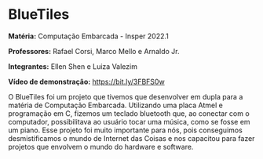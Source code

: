 # BlueTiles

**Matéria:** Computação Embarcada - Insper 2022.1

**Professores:** Rafael Corsi, Marco Mello e Arnaldo Jr.

**Integrantes:** Ellen Shen e Luiza Valezim

**Vídeo de demonstração:** https://bit.ly/3FBFS0w

O BlueTiles foi um projeto que tivemos que desenvolver em dupla para a matéria de Computação Embarcada. Utilizando uma placa Atmel e programação em C, fizemos um teclado bluetooth que, ao conectar com o computador, possibilitava ao usuário tocar uma música, como se fosse em um piano. Esse projeto foi muito importante para nós, pois conseguimos desmistificamos o mundo de Internet das Coisas e nos capacitou para fazer projetos que envolvem o mundo do hardware e software.
